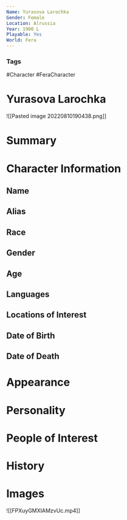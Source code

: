 ```yaml
---
Name: Yurasova Larochka
Gender: Female
Location: Alrussia
Year: 1900 L
Playable: Yes
World: Fera
---
```


### Tags
#Character #FeraCharacter 

# Yurasova Larochka
![[Pasted image 20220810190438.png]]

# Summary


# Character Information

## Name

## Alias

## Race

## Gender

## Age

## Languages

## Locations of Interest

## Date of Birth

## Date of Death

# Appearance

# Personality

# People of Interest

# History

# Images
![[FPXuyGMXIAMzvUc.mp4]]